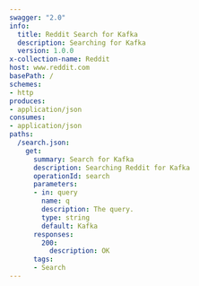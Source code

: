 ```yaml
---
swagger: "2.0"
info:
  title: Reddit Search for Kafka
  description: Searching for Kafka
  version: 1.0.0
x-collection-name: Reddit  
host: www.reddit.com
basePath: /
schemes:
- http
produces:
- application/json
consumes:
- application/json
paths:
  /search.json:
    get:
      summary: Search for Kafka
      description: Searching Reddit for Kafka
      operationId: search
      parameters:
      - in: query
        name: q
        description: The query.
        type: string
        default: Kafka
      responses:
        200:
          description: OK
      tags:
      - Search
---
```

